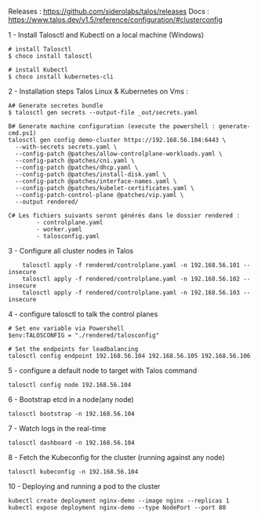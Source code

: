 Releases : https://github.com/siderolabs/talos/releases
Docs : https://www.talos.dev/v1.5/reference/configuration/#clusterconfig

1 - Install Talosctl and Kubectl on a local machine (Windows)

    # install Talosctl
    $ choco install talosctl
    
    # install Kubectl
    $ choco install kubernetes-cli

2 - Installation steps Talos Linux & Kubernetes on Vms :

    A# Generate secretes bundle
    $ talosctl gen secrets --output-file _out/secrets.yaml
    
    B# Generate machine configuration (execute the powershell : generate-cmd.ps1)
    talosctl gen config demo-cluster https://192.168.56.104:6443 \
      --with-secrets secrets.yaml \
      --config-patch @patches/allow-controlplane-workloads.yaml \
      --config-patch @patches/cni.yaml \
      --config-patch @patches/dhcp.yaml \
      --config-patch @patches/install-disk.yaml \
      --config-patch @patches/interface-names.yaml \
      --config-patch @patches/kubelet-certificates.yaml \
      --config-patch-control-plane @patches/vip.yaml \
      --output rendered/
    
    C# Les fichiers suivants seront générés dans le dossier rendered :
            - controlplane.yaml
            - worker.yaml
            - talosconfig.yaml
            
3 - Configure all cluster nodes in Talos

        talosctl apply -f rendered/controlplane.yaml -n 192.168.56.101 --insecure
        talosctl apply -f rendered/controlplane.yaml -n 192.168.56.102 --insecure
        talosctl apply -f rendered/controlplane.yaml -n 192.168.56.103 --insecure

4 - configure talosctl to talk the control planes

    # Set env variable via Powershell
    $env:TALOSCONFIG = "./rendered/talosconfig"
    
    # Set the endpoints for loadbalancing
    talosctl config endpoint 192.168.56.104 192.168.56.105 192.168.56.106

5 - configure a default node to target with Talos command

    talosctl config node 192.168.56.104

6 - Bootstrap etcd in a node(any node)

    talosctl bootstrap -n 192.168.56.104
    
7 - Watch logs in the real-time

    talosctl dashboard -n 192.168.56.104

8 - Fetch the Kubeconfig for the cluster (running against any node)

    talosctl kubeconfig -n 192.168.56.104

10 - Deploying and running a pod to the cluster

    kubectl create deployment nginx-demo --image nginx --replicas 1
    kubectl expose deployment nginx-demo --type NodePort --port 80




 
